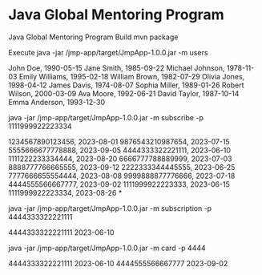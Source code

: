 # Java Global Mentoring Program
Java Global Mentoring Program
Build
 mvn package

Execute
java -jar /jmp-app/target/JmpApp-1.0.0.jar -m users

John Doe, 1990-05-15
Jane Smith, 1985-09-22
Michael Johnson, 1978-11-03
Emily Williams, 1995-02-18
William Brown, 1982-07-29
Olivia Jones, 1998-04-12
James Davis, 1974-08-07
Sophia Miller, 1989-01-26
Robert Wilson, 2000-03-09
Ava Moore, 1992-06-21
David Taylor, 1987-10-14
Emma Anderson, 1993-12-30

java -jar /jmp-app/target/JmpApp-1.0.0.jar -m subscribe -p 1111999922223334

1234567890123456, 2023-08-01 
9876543210987654, 2023-07-15 
5555666677778888, 2023-09-05 
4444333322221111, 2023-06-10 
1111222233334444, 2023-08-20 
6666777788889999, 2023-07-03 
8888777766665555, 2023-09-12 
2222333344445555, 2023-06-25 
7777666655554444, 2023-08-08 
9999888877776666, 2023-07-18 
4444555566667777, 2023-09-02 
1111999922223333, 2023-06-15 
1111999922223334, 2023-08-26 *

java -jar /jmp-app/target/JmpApp-1.0.0.jar -m subscription -p 4444333322221111

4444333322221111 2023-06-10

java -jar /jmp-app/target/JmpApp-1.0.0.jar -m card -p 4444

4444333322221111 2023-06-10
4444555566667777 2023-09-02
